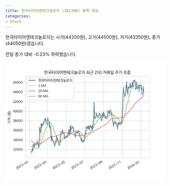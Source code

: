 ```yaml
---
title: 한국타이어앤테크놀로지 (161390) 종목 정보
categories:
- Stock
---
```


한국타이어앤테크놀로지는 시가(44200원), 고가(44500원), 저가(43350원), 종가(44050원)였습니다.

전일 종가 대비 -0.23% 하락했습니다.

<!-- more -->

![161390](/assets/images/stock/161390.png)
